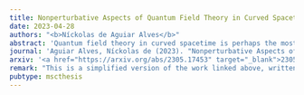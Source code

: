 ```yaml
---
title: Nonperturbative Aspects of Quantum Field Theory in Curved Spacetime
date: 2023-04-28
authors: "<b>Níckolas de Aguiar Alves</b>"
abstract: 'Quantum field theory in curved spacetime is perhaps the most reliable framework in which one can investigate quantum effects in the presence of strong gravitational fields. Nevertheless, it is often studied by means of perturbative treatments. In this thesis, we aim at using the functional renormalization group—a nonperturbative realization of the renormalization group—as a technique to describe nonperturbative quantum phenomena in curved spacetimes. The chosen system is an Unruh–DeWitt particle detector coupled to a scalar quantum field. We discuss how to formulate such a system in terms of an action and how one can compute its renormalization group flow in the case of an inertial detector in flat spacetime, for simplicity. We learn, however, that the results are divergent in the limit in which the detector's energy gap vanishes. Possible workarounds are discussed at the end. <br> This thesis also presents a review of quantum field theory in curved spacetimes by means of the algebraic approach, although it assumes no previous experience with functional analysis. Hence, it fills a pedagogical gap in the literature. Furthermore, we also review the functional renormalization group and derive the Wetterich equation assuming a general field content that might include both bosonic and fermionic fields. Such a derivation is also hardly found in pedagogical introductions available in the high energy physics literature.'
journal: 'Aguiar Alves, Níckolas de (2023). "Nonperturbative Aspects of Quantum Field Theory in Curved Spacetime". MSc thesis. Santo André, Brazil: Federal University of ABC. xxiv, 152 pp.'
arxiv: '<a href="https://arxiv.org/abs/2305.17453" target="_blank">2305.17453 [gr-qc]</a>'
remark: "This is a simplified version of the work linked above, written with the goal of being an extended abstract or less formal account of the results. For further details, please check the links above. This account is written independently by Níckolas de Aguiar Alves only and may not fully reflect the point of view of other co-authors."
pubtype: mscthesis
---
```

